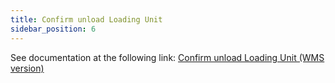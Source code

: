 ```yaml
---
title: Confirm unload Loading Unit
sidebar_position: 6
---
```


See documentation at the following link: [Confirm unload Loading Unit (WMS version)](/docs/logistics/udc/loading-unit-packing-lists/loading-unit)